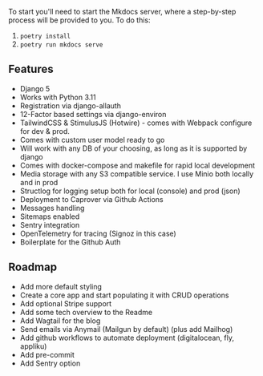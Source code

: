 To start you'll need to start the Mkdocs server, where a step-by-step process will be provided to you. To do this:
1. `poetry install`
2. `poetry run mkdocs serve`

## Features

- Django 5
- Works with Python 3.11
- Registration via django-allauth
- 12-Factor based settings via django-environ
- TailwindCSS & StimulusJS (Hotwire) - comes with Webpack configure for dev & prod.
- Comes with custom user model ready to go
- Will work with any DB of your choosing, as long as it is supported by django
- Comes with docker-compose and makefile for rapid local development
- Media storage with any S3 compatible service. I use Minio both locally and in prod
- Structlog for logging setup both for local (console) and prod (json)
- Deployment to Caprover via Github Actions
- Messages handling
- Sitemaps enabled
- Sentry integration
- OpenTelemetry for tracing (Signoz in this case)
- Boilerplate for the Github Auth

## Roadmap
- Add more default styling
- Create a core app and start populating it with CRUD operations
- Add optional Stripe support
- Add some tech overview to the Readme
- Add Wagtail for the blog
- Send emails via Anymail (Mailgun by default) (plus add Mailhog)
- Add github workflows to automate deployment (digitalocean, fly, appliku)
- Add pre-commit
- Add Sentry option
